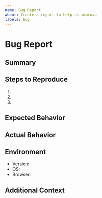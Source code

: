```yaml
---
name: Bug Report
about: Create a report to help us improve
labels: bug
---
```


# Bug Report

## Summary

## Steps to Reproduce

1.
2.
3.

## Expected Behavior

## Actual Behavior

## Environment

- Version:
- OS:
- Browser:

## Additional Context
